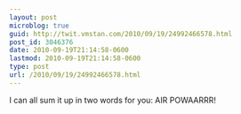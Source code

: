 ```yaml
---
layout: post
microblog: true
guid: http://twit.vmstan.com/2010/09/19/24992466578.html
post_id: 3046376
date: 2010-09-19T21:14:58-0600
lastmod: 2010-09-19T21:14:58-0600
type: post
url: /2010/09/19/24992466578.html
---
```

I can all sum it up in two words for you: AIR POWAARRR!
